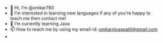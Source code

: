 - 👋 Hi, I’m @omkar780
- 👀 I’m interested in learning new languages if any of you're happy to teach me then contact me!
- 🌱 I’m currently learning Java
- 📫 How to reach me by using my email-id: omkarnivaspatil@gmail.com
- 

<!---
omkar780/omkar780 is a ✨ special ✨ repository because its `README.md` (this file) appears on your GitHub profile.
You can click the Preview link to take a look at your changes.
--->
